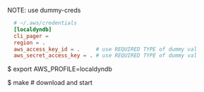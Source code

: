
NOTE: use dummy-creds

```toml
  # ~/.aws/credentials 
  [localdyndb]
  cli_pager =
  region = .
  aws_access_key_id = .     # use REQUIRED TYPE of dummy val
  aws_secret_access_key = . # use REQUIRED TYPE of dummy val
```


$ export AWS_PROFILE=localdyndb

$ make # download and start
